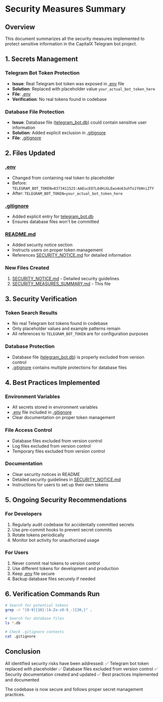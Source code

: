 # Security Measures Summary

## Overview
This document summarizes all the security measures implemented to protect sensitive information in the CapitalX Telegram bot project.

## 1. Secrets Management

### Telegram Bot Token Protection
- **Issue**: Real Telegram bot token was exposed in [.env](file:///c%3A/Users/money/HustleProjects/BevanTheDev/Telegrambot/.env) file
- **Solution**: Replaced with placeholder value `your_actual_bot_token_here`
- **File**: [.env](file:///c%3A/Users/money/HustleProjects/BevanTheDev/Telegrambot/.env)
- **Verification**: No real tokens found in codebase

### Database File Protection
- **Issue**: Database file ([telegram_bot.db](file:///c%3A/Users/money/HustleProjects/BevanTheDev/Telegrambot/telegram_bot.db)) could contain sensitive user information
- **Solution**: Added explicit exclusion in [.gitignore](file:///c%3A/Users/money/HustleProjects/BevanTheDev/Telegrambot/.gitignore)
- **File**: [.gitignore](file:///c%3A/Users/money/HustleProjects/BevanTheDev/Telegrambot/.gitignore)

## 2. Files Updated

### [.env](file:///c%3A/Users/money/HustleProjects/BevanTheDev/Telegrambot/.env)
- Changed from containing real token to placeholder
- Before: `TELEGRAM_BOT_TOKEN=8373411525:AAEucEO7L6dHi6LEwo4o63uhTo1YbHniZfY`
- After: `TELEGRAM_BOT_TOKEN=your_actual_bot_token_here`

### [.gitignore](file:///c%3A/Users/money/HustleProjects/BevanTheDev/Telegrambot/.gitignore)
- Added explicit entry for [telegram_bot.db](file:///c%3A/Users/money/HustleProjects/BevanTheDev/Telegrambot/telegram_bot.db)
- Ensures database files won't be committed

### [README.md](file:///c%3A/Users/money/HustleProjects/BevanTheDev/Telegrambot/README.md)
- Added security notice section
- Instructs users on proper token management
- References [SECURITY_NOTICE.md](file:///c%3A/Users/money/HustleProjects/BevanTheDev/Telegrambot/SECURITY_NOTICE.md) for detailed information

### New Files Created
1. [SECURITY_NOTICE.md](file:///c%3A/Users/money/HustleProjects/BevanTheDev/Telegrambot/SECURITY_NOTICE.md) - Detailed security guidelines
2. [SECURITY_MEASURES_SUMMARY.md](file:///c%3A/Users/money/HustleProjects/BevanTheDev/Telegrambot/SECURITY_MEASURES_SUMMARY.md) - This file

## 3. Security Verification

### Token Search Results
- No real Telegram bot tokens found in codebase
- Only placeholder values and example patterns remain
- All references to `TELEGRAM_BOT_TOKEN` are for configuration purposes

### Database Protection
- Database file ([telegram_bot.db](file:///c%3A/Users/money/HustleProjects/BevanTheDev/Telegrambot/telegram_bot.db)) is properly excluded from version control
- [.gitignore](file:///c%3A/Users/money/HustleProjects/BevanTheDev/Telegrambot/.gitignore) contains multiple protections for database files

## 4. Best Practices Implemented

### Environment Variables
- All secrets stored in environment variables
- [.env](file:///c%3A/Users/money/HustleProjects/BevanTheDev/Telegrambot/.env) file included in [.gitignore](file:///c%3A/Users/money/HustleProjects/BevanTheDev/Telegrambot/.gitignore)
- Clear documentation on proper token management

### File Access Control
- Database files excluded from version control
- Log files excluded from version control
- Temporary files excluded from version control

### Documentation
- Clear security notices in README
- Detailed security guidelines in [SECURITY_NOTICE.md](file:///c%3A/Users/money/HustleProjects/BevanTheDev/Telegrambot/SECURITY_NOTICE.md)
- Instructions for users to set up their own tokens

## 5. Ongoing Security Recommendations

### For Developers
1. Regularly audit codebase for accidentally committed secrets
2. Use pre-commit hooks to prevent secret commits
3. Rotate tokens periodically
4. Monitor bot activity for unauthorized usage

### For Users
1. Never commit real tokens to version control
2. Use different tokens for development and production
3. Keep [.env](file:///c%3A/Users/money/HustleProjects/BevanTheDev/Telegrambot/.env) file secure
4. Backup database files securely if needed

## 6. Verification Commands Run

```bash
# Search for potential tokens
grep -r "[0-9]{10}:[A-Za-z0-9_-]{30,}" .

# Search for database files
ls *.db

# Check .gitignore contents
cat .gitignore
```

## Conclusion
All identified security risks have been addressed:
✅ Telegram bot token replaced with placeholder
✅ Database files excluded from version control
✅ Security documentation created and updated
✅ Best practices implemented and documented

The codebase is now secure and follows proper secret management practices.